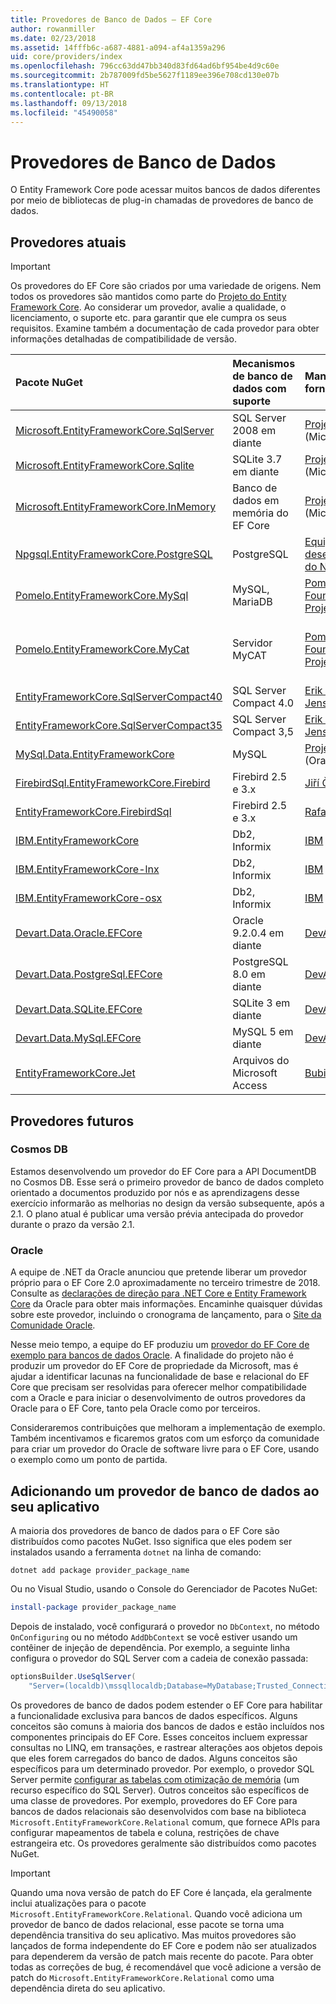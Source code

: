 ```yaml
---
title: Provedores de Banco de Dados – EF Core
author: rowanmiller
ms.date: 02/23/2018
ms.assetid: 14fffb6c-a687-4881-a094-af4a1359a296
uid: core/providers/index
ms.openlocfilehash: 796cc63dd47bb340d83fd64ad6bf954be4d9c60e
ms.sourcegitcommit: 2b787009fd5be5627f1189ee396e708cd130e07b
ms.translationtype: HT
ms.contentlocale: pt-BR
ms.lasthandoff: 09/13/2018
ms.locfileid: "45490058"
---
```

# <a name="database-providers"></a>Provedores de Banco de Dados

O Entity Framework Core pode acessar muitos bancos de dados diferentes por meio de bibliotecas de plug-in chamadas de provedores de banco de dados.

## <a name="current-providers"></a>Provedores atuais
> [!IMPORTANT]  
> Os provedores do EF Core são criados por uma variedade de origens. Nem todos os provedores são mantidos como parte do [Projeto do Entity Framework Core](https://github.com/aspnet/EntityFrameworkCore). Ao considerar um provedor, avalie a qualidade, o licenciamento, o suporte etc. para garantir que ele cumpra os seus requisitos. Examine também a documentação de cada provedor para obter informações detalhadas de compatibilidade de versão.

| Pacote NuGet                                                                                                        | Mecanismos de banco de dados com suporte | Mantenedor / fornecedor                                                           | Notas / requisitos           | Links úteis                                                                                                                                                                                       |
|:---------------------------------------------------------------------------------------------------------------------|:---------------------------|:------------------------------------------------------------------------------|:-------------------------------|:---------------------------------------------------------------------------------------------------------------------------------------------------------------------------------------------------|
| [Microsoft.EntityFrameworkCore.SqlServer](https://www.nuget.org/packages/Microsoft.EntityFrameworkCore.SqlServer)    | SQL Server 2008 em diante    | [Projeto EF Core](https://github.com/aspnet/EntityFrameworkCore/) (Microsoft) |                                | [docs](xref:core/providers/sql-server/index)                                                                                                                                                       |
| [Microsoft.EntityFrameworkCore.Sqlite](https://www.nuget.org/packages/Microsoft.EntityFrameworkCore.Sqlite)          | SQLite 3.7 em diante         | [Projeto EF Core](https://github.com/aspnet/EntityFrameworkCore/) (Microsoft) |                                | [docs](xref:core/providers/sqlite/index)                                                                                                                                                           |
| [Microsoft.EntityFrameworkCore.InMemory](https://www.nuget.org/packages/Microsoft.EntityFrameworkCore.InMemory)      | Banco de dados em memória do EF Core | [Projeto EF Core](https://github.com/aspnet/EntityFrameworkCore/) (Microsoft) | Somente para teste               | [docs](xref:core/providers/in-memory/index)                                                                                                                                                        |
| [Npgsql.EntityFrameworkCore.PostgreSQL](https://www.nuget.org/packages/Npgsql.EntityFrameworkCore.PostgreSQL)        | PostgreSQL                 | [Equipe de desenvolvimento do Npgsql](https://github.com/npgsql)                          |                                | [docs](http://www.npgsql.org/efcore/index.html)                                                                                                                                                    |
| [Pomelo.EntityFrameworkCore.MySql](https://www.nuget.org/packages/Pomelo.EntityFrameworkCore.MySql)                  | MySQL, MariaDB             | [Pomelo Foundation Project](https://github.com/PomeloFoundation)              |                                | [Leiame](https://github.com/PomeloFoundation/Pomelo.EntityFrameworkCore.MySql/blob/master/README.md)                                                                                               |
| [Pomelo.EntityFrameworkCore.MyCat](https://www.nuget.org/packages/Pomelo.EntityFrameworkCore.MyCat)                  | Servidor MyCAT               | [Pomelo Foundation Project](https://github.com/PomeloFoundation)              | Versão de pré-lançamento, até EF Core 1.1 | [Leiame](https://github.com/PomeloFoundation/Pomelo.EntityFrameworkCore.MyCat/blob/master/README.md)                                                                                               |
| [EntityFrameworkCore.SqlServerCompact40](https://www.nuget.org/packages/EntityFrameworkCore.SqlServerCompact40)      | SQL Server Compact 4.0     | [Erik Ejlskov Jensen](https://github.com/ErikEJ/)                             | .NET Framework                 | [wiki](https://github.com/ErikEJ/EntityFramework.SqlServerCompact/wiki/Using-EF-Core-with-SQL-Server-Compact-in-Traditional-.NET-Applications)                                                     |
| [EntityFrameworkCore.SqlServerCompact35](https://www.nuget.org/packages/EntityFrameworkCore.SqlServerCompact35)      | SQL Server Compact 3,5     | [Erik Ejlskov Jensen](https://github.com/ErikEJ/)                             | .NET Framework                 | [wiki](https://github.com/ErikEJ/EntityFramework.SqlServerCompact/wiki/Using-EF-Core-with-SQL-Server-Compact-in-Traditional-.NET-Applications)                                                     |
| [MySql.Data.EntityFrameworkCore](https://www.nuget.org/packages/MySql.Data.EntityFrameworkCore)                      | MySQL                      | [Projeto MySQL](http://dev.mysql.com) (Oracle)                                | Pré-lançamento                    | [docs](https://dev.mysql.com/doc/connector-net/en/)                                                                                                                                                |
| [FirebirdSql.EntityFrameworkCore.Firebird](https://www.nuget.org/packages/FirebirdSql.EntityFrameworkCore.Firebird/) | Firebird 2.5 e 3.x       | [Jiří Činčura](https://github.com/cincuranet)                                 | EF Core 2.0 em diante            | [docs](https://github.com/cincuranet/FirebirdSql.Data.FirebirdClient/blob/master/Provider/docs/entity-framework-core.md)                                                                           |
| [EntityFrameworkCore.FirebirdSql](https://www.nuget.org/packages/EntityFrameworkCore.FirebirdSql/)                   | Firebird 2.5 e 3.x       | [Rafael Almeida](https://github.com/ralmsdeveloper)                           | EF Core 2.0 em diante            | [wiki](https://github.com/ralmsdeveloper/EntityFrameworkCore.FirebirdSQL/wiki)                                                                                                                     |
| [IBM.EntityFrameworkCore](https://www.nuget.org/packages/IBM.EntityFrameworkCore)                                    | Db2, Informix              | [IBM](https://ibm.com)                                                        | Versão do Windows                | [blog](https://www.ibm.com/developerworks/community/blogs/96960515-2ea1-4391-8170-b0515d08e4da/entry/Creating_Entity_Data_Model_using_IBM_Data_Server_providers_for_Entity_Framework_Core?lang=en) |
| [IBM.EntityFrameworkCore-lnx](https://www.nuget.org/packages/IBM.EntityFrameworkCore-lnx)                            | Db2, Informix              | [IBM](https://ibm.com)                                                        | Versão do Linux                  | [blog](https://www.ibm.com/developerworks/community/blogs/96960515-2ea1-4391-8170-b0515d08e4da/entry/Creating_Entity_Data_Model_using_IBM_Data_Server_providers_for_Entity_Framework_Core?lang=en) |
| [IBM.EntityFrameworkCore-osx](https://www.nuget.org/packages/IBM.EntityFrameworkCore-osx)                            | Db2, Informix              | [IBM](https://ibm.com)                                                        | Versão do macOS                  | [blog](https://www.ibm.com/developerworks/community/blogs/96960515-2ea1-4391-8170-b0515d08e4da/entry/Creating_Entity_Data_Model_using_IBM_Data_Server_providers_for_Entity_Framework_Core?lang=en) |
| [Devart.Data.Oracle.EFCore](https://www.nuget.org/packages/Devart.Data.Oracle.EFCore/)                               | Oracle 9.2.0.4 em diante     | [DevArt](https://www.devart.com/)                                             | Pago                           | [docs](https://www.devart.com/dotconnect/oracle/docs/)                                                                                                                                             |
| [Devart.Data.PostgreSql.EFCore](https://www.nuget.org/packages/Devart.Data.PostgreSql.EFCore/)                       | PostgreSQL 8.0 em diante     | [DevArt](https://www.devart.com/)                                             | Pago                           | [docs](https://www.devart.com/dotconnect/postgresql/docs/)                                                                                                                                         |
| [Devart.Data.SQLite.EFCore](https://www.nuget.org/packages/Devart.Data.SQLite.EFCore/)                               | SQLite 3 em diante           | [DevArt](https://www.devart.com/)                                             | Pago                           | [docs](https://www.devart.com/dotconnect/sqlite/docs/)                                                                                                                                             |
| [Devart.Data.MySql.EFCore](https://www.nuget.org/packages/Devart.Data.MySql.EFCore/)                                 | MySQL 5 em diante            | [DevArt](https://www.devart.com/)                                             | Pago                           | [docs](https://www.devart.com/dotconnect/mysql/docs/)                                                                                                                                              |
| [EntityFrameworkCore.Jet](https://www.nuget.org/packages/EntityFrameworkCore.Jet/)                                   | Arquivos do Microsoft Access     | [Bubi](https://github.com/bubibubi)                                           | EF Core 2.0, .NET Framework    | [Leiame](https://github.com/bubibubi/EntityFrameworkCore.Jet/blob/master/docs/README.md)                                                                                                           |

## <a name="future-providers"></a>Provedores futuros

### <a name="cosmos-db"></a>Cosmos DB

Estamos desenvolvendo um provedor do EF Core para a API DocumentDB no Cosmos DB. Esse será o primeiro provedor de banco de dados completo orientado a documentos produzido por nós e as aprendizagens desse exercício informarão as melhorias no design da versão subsequente, após a 2.1. O plano atual é publicar uma versão prévia antecipada do provedor durante o prazo da versão 2.1.

### <a name="oracle"></a>Oracle
A equipe de .NET da Oracle anunciou que pretende liberar um provedor próprio para o EF Core 2.0 aproximadamente no terceiro trimestre de 2018. Consulte as [declarações de direção para .NET Core e Entity Framework Core](http://www.oracle.com/technetwork/topics/dotnet/tech-info/odpnet-dotnet-ef-core-sod-4395108.pdf) da Oracle para obter mais informações.
Encaminhe quaisquer dúvidas sobre este provedor, incluindo o cronograma de lançamento, para o [Site da Comunidade Oracle](https://community.oracle.com/).

Nesse meio tempo, a equipe do EF produziu um [provedor do EF Core de exemplo para bancos de dados Oracle](https://github.com/aspnet/EntityFrameworkCore/tree/master/samples/OracleProvider). A finalidade do projeto não é produzir um provedor do EF Core de propriedade da Microsoft, mas é ajudar a identificar lacunas na funcionalidade de base e relacional do EF Core que precisam ser resolvidas para oferecer melhor compatibilidade com a Oracle e para iniciar o desenvolvimento de outros provedores da Oracle para o EF Core, tanto pela Oracle como por terceiros.

Consideraremos contribuições que melhoram a implementação de exemplo. Também incentivamos e ficaremos gratos com um esforço da comunidade para criar um provedor do Oracle de software livre para o EF Core, usando o exemplo como um ponto de partida.

## <a name="adding-a-database-provider-to-your-application"></a>Adicionando um provedor de banco de dados ao seu aplicativo

A maioria dos provedores de banco de dados para o EF Core são distribuídos como pacotes NuGet. Isso significa que eles podem ser instalados usando a ferramenta `dotnet` na linha de comando:

``` console
dotnet add package provider_package_name
```

Ou no Visual Studio, usando o Console do Gerenciador de Pacotes NuGet:

``` powershell
install-package provider_package_name
```

Depois de instalado, você configurará o provedor no `DbContext`, no método `OnConfiguring` ou no método `AddDbContext` se você estiver usando um contêiner de injeção de dependência. Por exemplo, a seguinte linha configura o provedor do SQL Server com a cadeia de conexão passada:

``` csharp
optionsBuilder.UseSqlServer(
    "Server=(localdb)\mssqllocaldb;Database=MyDatabase;Trusted_Connection=True;");
```  

Os provedores de banco de dados podem estender o EF Core para habilitar a funcionalidade exclusiva para bancos de dados específicos. Alguns conceitos são comuns à maioria dos bancos de dados e estão incluídos nos componentes principais do EF Core. Esses conceitos incluem expressar consultas no LINQ, em transações, e rastrear alterações aos objetos depois que eles forem carregados do banco de dados. Alguns conceitos são específicos para um determinado provedor. Por exemplo, o provedor SQL Server permite [configurar as tabelas com otimização de memória](xref:core/providers/sql-server/memory-optimized-tables) (um recurso específico do SQL Server). Outros conceitos são específicos de uma classe de provedores. Por exemplo, provedores do EF Core para bancos de dados relacionais são desenvolvidos com base na biblioteca `Microsoft.EntityFrameworkCore.Relational` comum, que fornece APIs para configurar mapeamentos de tabela e coluna, restrições de chave estrangeira etc. Os provedores geralmente são distribuídos como pacotes NuGet.

> [!IMPORTANT]  
> Quando uma nova versão de patch do EF Core é lançada, ela geralmente inclui atualizações para o pacote `Microsoft.EntityFrameworkCore.Relational`. Quando você adiciona um provedor de banco de dados relacional, esse pacote se torna uma dependência transitiva do seu aplicativo. Mas muitos provedores são lançados de forma independente do EF Core e podem não ser atualizados para dependerem da versão de patch mais recente do pacote. Para obter todas as correções de bug, é recomendável que você adicione a versão de patch do `Microsoft.EntityFrameworkCore.Relational` como uma dependência direta do seu aplicativo.
